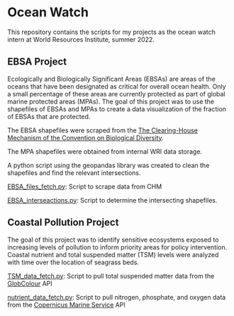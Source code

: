 # Ocean Watch
This repository contains the scripts for my projects as the ocean watch intern at World Resources Institute, summer 2022.

## EBSA Project
Ecologically and Biologically Significant Areas (EBSAs) are areas of the oceans that have been designated as critical for overall ocean health. Only a small percentage of these areas are currently protected as part of global marine protected areas (MPAs). The goal of this project was to use the shapefiles of EBSAs and MPAs to create a data visualization of the fraction of EBSAs that are protected.

The EBSA shapefiles were scraped from the [The Clearing-House Mechanism of the Convention on Biological Diversity](https://chm.cbd.int/database).

The MPA shapefiles were obtained from internal WRI data storage.

A python script using the geopandas library was created to clean the shapefiles and find the relevant intersections.

[EBSA_files_fetch.py](https://github.com/clairehemmerly/ocean_watch/blob/main/EBSA_files_fetch.py): Script to scrape data from CHM

[EBSA_interseactions.py](https://github.com/clairehemmerly/ocean_watch/blob/main/EBSA_intersections.py): Script to determine the intersecting shapefiles.

## Coastal Pollution Project
The goal of this project was to identify sensitive ecosystems exposed to increasing levels of pollution to inform priority areas for policy intervention. Coastal nutrient and total suspended matter (TSM) levels were analyzed with time over the location of seagrass beds. 

[TSM_data_fetch.py](https://github.com/clairehemmerly/ocean_watch/blob/main/TSM_data_fetch.py): Script to pull total suspended matter data from the [GlobColour](https://hermes.acri.fr/index.php?class=archive) API

[nutrient_data_fetch.py](https://github.com/clairehemmerly/ocean_watch/blob/main/nutrient_data_fetch.py): Script to pull nitrogen, phosphate, and oxygen data from the [Copernicus Marine Service](https://marine.copernicus.eu/) API
 
